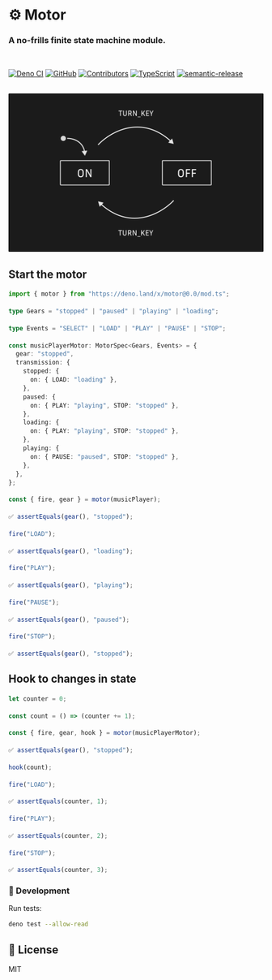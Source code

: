 # ⚙ Motor

### A no-frills finite state machine module.

<br/>

[![Deno CI](https://github.com/sidiousvic/motor/workflows/Deno%20CI/badge.svg)](https://github.com/sidiousvic/motor/actions)
[![GitHub](https://img.shields.io/github/license/sidiousvic/motor)](https://github.com/sidiousvic/motor/blob/prod/LICENSE)
[![Contributors](https://img.shields.io/github/contributors/sidiousvic/motor)](https://github.com/sidiousvic/motor/graphs/contributors)
[![TypeScript](https://img.shields.io/badge/types-TypeScript-blue)](https://github.com/sidiousvic/motor)
[![semantic-release](https://img.shields.io/badge/%20%20%F0%9F%93%A6%F0%9F%9A%80-semantic--release-e10079.svg)](https://github.com/semantic-release/semantic-release)

<br/>
<img src="assets/MOTOR_FSM_TOGGLE_DIAGRAM.png">
<br/>

## Start the motor

```ts
import { motor } from "https://deno.land/x/motor@0.0/mod.ts";

type Gears = "stopped" | "paused" | "playing" | "loading";

type Events = "SELECT" | "LOAD" | "PLAY" | "PAUSE" | "STOP";

const musicPlayerMotor: MotorSpec<Gears, Events> = {
  gear: "stopped",
  transmission: {
    stopped: {
      on: { LOAD: "loading" },
    },
    paused: {
      on: { PLAY: "playing", STOP: "stopped" },
    },
    loading: {
      on: { PLAY: "playing", STOP: "stopped" },
    },
    playing: {
      on: { PAUSE: "paused", STOP: "stopped" },
    },
  },
};

const { fire, gear } = motor(musicPlayer);

✅ assertEquals(gear(), "stopped");

fire("LOAD");

✅ assertEquals(gear(), "loading");

fire("PLAY");

✅ assertEquals(gear(), "playing");

fire("PAUSE");

✅ assertEquals(gear(), "paused");

fire("STOP");

✅ assertEquals(gear(), "stopped");
```

## Hook to changes in state

```ts
let counter = 0;

const count = () => (counter += 1);

const { fire, gear, hook } = motor(musicPlayerMotor);

✅ assertEquals(gear(), "stopped");

hook(count);

fire("LOAD");

✅ assertEquals(counter, 1);

fire("PLAY");

✅ assertEquals(counter, 2);

fire("STOP");

✅ assertEquals(counter, 3);
```

### 🧰 Development

Run tests:

```bash
deno test --allow-read
```

## 📄 License

MIT
